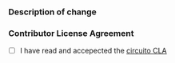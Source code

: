 <!--
Thank you for your pull request. Please provide a description above and review
the requirements below.
-->

### Description of change
<!-- Please provide a description of the change here. -->

### Contributor License Agreement
<!-- Sign by changing [ ] to [x]. -->

- [ ] I have read and accepected the [circuito CLA](https://gist.github.com/eyak/0525403b26f529a53f39a63a31583aa3)

